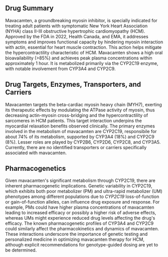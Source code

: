 ## Drug Summary
Mavacamten, a groundbreaking myosin inhibitor, is specially indicated for treating adult patients with symptomatic New York Heart Association (NYHA) class II-III obstructive hypertrophic cardiomyopathy (HCM). Approved by the FDA in 2022, Health Canada, and EMA, it addresses symptoms and improves functional capacity by hindering myosin interaction with actin, essential for heart muscle contraction. This action helps mitigate the hypercontractility characteristic of HCM. Mavacamten shows a high oral bioavailability (>85%) and achieves peak plasma concentrations within approximately 1 hour. It is metabolized primarily via the CYP2C19 enzyme, with notable involvement from CYP3A4 and CYP2C9.

## Drug Targets, Enzymes, Transporters, and Carriers
Mavacamten targets the beta-cardiac myosin heavy chain (MYH7), exerting its therapeutic effects by modulating the ATPase activity of myosin, thus decreasing actin-myosin cross-bridging and the hypercontractility of sarcomeres in HCM patients. This target interaction underpins the myocardial relaxation benefits observed clinically. The primary enzymes involved in the metabolism of mavacamten are CYP2C19, responsibile for about 74% of its metabolism, supported by CYP3A4 (18%) and CYP2C9 (8%). Lesser roles are played by CYP2B6, CYP2D6, CYP2C8, and CYP3A5. Currently, there are no identified transporters or carriers specifically associated with mavacamten.

## Pharmacogenetics
Given mavacamten's significant metabolism through CYP2C19, there are inherent pharmacogenetic implications. Genetic variability in CYP2C19, which exhibits both poor metabolizer (PM) and ultra-rapid metabolizer (UM) phenotypes among different populations due to *CYP2C19* loss-of-function or gain-of-function alleles, can influence drug exposure and response. For example, PMs could have higher plasma concentrations of mavacamten leading to increased efficacy or possibly a higher risk of adverse effects, whereas UMs might experience reduced drug levels affecting the drug's efficacy. The known pharmacogenetic profiles of CYP3A4 and CYP2C9 could similarly affect the pharmacokinetics and dynamics of mavacamten. These interactions underscore the importance of genetic testing and personalized medicine in optimizing mavacamten therapy for HCM, although explicit recommendations for genotype-guided dosing are yet to be determined.